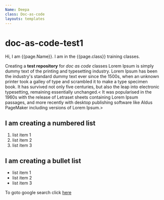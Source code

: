 ```yaml
---
Name: Deepa
class: Doc-as-code
layouts: templates
---
```


# doc-as-code-test1

Hi, I am {{page.Name}}. I am in the {{page.class}} training classes.

Creating a **test repository** for _doc as code_ classes
Lorem Ipsum is simply dummy text of the printing and typesetting industry. Lorem Ipsum has been the industry's standard dummy text ever since the 1500s, when an unknown printer took a galley of type and scrambled it to make a type specimen book. It has survived not only five centuries, but also the leap into electronic typesetting, remaining essentially unchanged.< It was popularised in the 1960s with the release of Letraset sheets containing Lorem Ipsum passages, and more recently with desktop publishing software like Aldus PageMaker including versions of Lorem Ipsum.>
## I am creating a numbered list
1. list item 1
2. list item 2
3. list item 3

## I am creating a bullet list
- list item 1
- list item 2
- list item 3

To goto google search click [here](https://www.google.com/)
